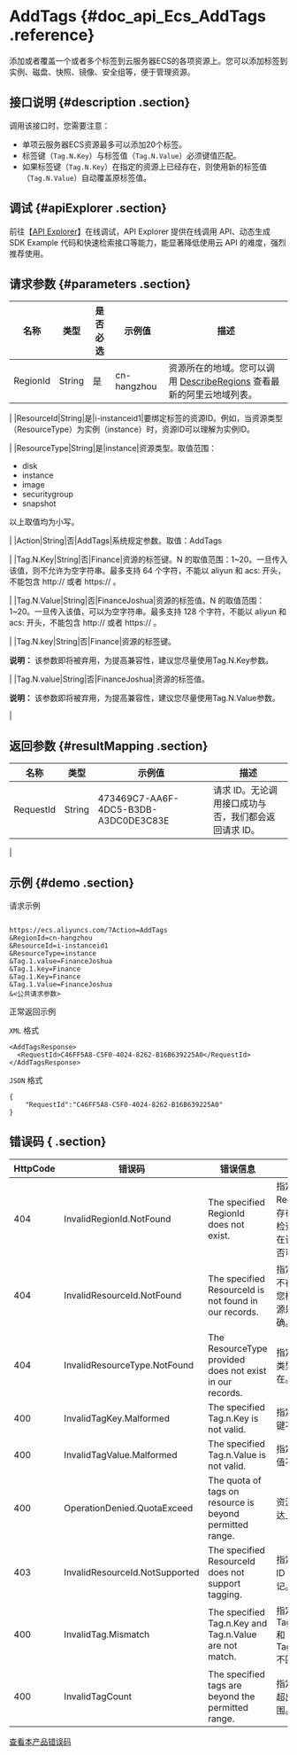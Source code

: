 # AddTags {#doc_api_Ecs_AddTags .reference}

添加或者覆盖一个或者多个标签到云服务器ECS的各项资源上。您可以添加标签到实例、磁盘、快照、镜像、安全组等，便于管理资源。

## 接口说明 {#description .section}

调用该接口时，您需要注意：

-   单项云服务器ECS资源最多可以添加20个标签。
-   标签键（`Tag.N.Key`）与标签值（`Tag.N.Value`）必须键值匹配。
-   如果标签键（`Tag.N.Key`）在指定的资源上已经存在，则使用新的标签值（`Tag.N.Value`）自动覆盖原标签值。

## 调试 {#apiExplorer .section}

前往【[API Explorer](https://api.aliyun.com/#product=Ecs&api=AddTags)】在线调试，API Explorer 提供在线调用 API、动态生成 SDK Example 代码和快速检索接口等能力，能显著降低使用云 API 的难度，强烈推荐使用。

## 请求参数 {#parameters .section}

|名称|类型|是否必选|示例值|描述|
|--|--|----|---|--|
|RegionId|String|是|cn-hangzhou|资源所在的地域。您可以调用 [DescribeRegions](~~25609~~) 查看最新的阿里云地域列表。

 |
|ResourceId|String|是|i-instanceid1|要绑定标签的资源ID。例如，当资源类型（ResourceType）为实例（instance）时，资源ID可以理解为实例ID。

 |
|ResourceType|String|是|instance|资源类型。取值范围：

 -   disk
-   instance
-   image
-   securitygroup
-   snapshot

 以上取值均为小写。

 |
|Action|String|否|AddTags|系统规定参数。取值：AddTags

 |
|Tag.N.Key|String|否|Finance|资源的标签键。N 的取值范围：1~20。一旦传入该值，则不允许为空字符串。最多支持 64 个字符，不能以 aliyun 和 acs: 开头，不能包含 http:// 或者 https:// 。

 |
|Tag.N.Value|String|否|FinanceJoshua|资源的标签值。N 的取值范围：1~20。一旦传入该值，可以为空字符串。最多支持 128 个字符，不能以 aliyun 和 acs: 开头，不能包含 http:// 或者 https:// 。

 |
|Tag.N.key|String|否|Finance|资源的标签键。

 **说明：** 该参数即将被弃用，为提高兼容性，建议您尽量使用Tag.N.Key参数。

 |
|Tag.N.value|String|否|FinanceJoshua|资源的标签值。

 **说明：** 该参数即将被弃用，为提高兼容性，建议您尽量使用Tag.N.Value参数。

 |

## 返回参数 {#resultMapping .section}

|名称|类型|示例值|描述|
|--|--|---|--|
|RequestId|String|473469C7-AA6F-4DC5-B3DB-A3DC0DE3C83E|请求 ID。无论调用接口成功与否，我们都会返回请求 ID。

 |

## 示例 {#demo .section}

请求示例

``` {#request_demo}

https://ecs.aliyuncs.com/?Action=AddTags
&RegionId=cn-hangzhou
&ResourceId=i-instanceid1
&ResourceType=instance
&Tag.1.value=FinanceJoshua
&Tag.1.key=Finance
&Tag.1.Key=Finance
&Tag.1.Value=FinanceJoshua
&<公共请求参数>

```

正常返回示例

`XML` 格式

``` {#xml_return_success_demo}
<AddTagsResponse>
  <RequestId>C46FF5A8-C5F0-4024-8262-B16B639225A0</RequestId>
</AddTagsResponse>

```

`JSON` 格式

``` {#json_return_success_demo}
{
	"RequestId":"C46FF5A8-C5F0-4024-8262-B16B639225A0"
}
```

## 错误码 { .section}

|HttpCode|错误码|错误信息|描述|
|--------|---|----|--|
|404|InvalidRegionId.NotFound|The specified RegionId does not exist.|指定的 RegionId 不存在，请您检查此产品在该地域是否可用。|
|404|InvalidResourceId.NotFound|The specified ResourceId is not found in our records.|指定的资源不存在，请您检查该资源是否正确。|
|404|InvalidResourceType.NotFound|The ResourceType provided does not exist in our records.|指定的资源类型不存在。|
|400|InvalidTagKey.Malformed|The specified Tag.n.Key is not valid.|指定的标签键不合法。|
|400|InvalidTagValue.Malformed|The specified Tag.n.Value is not valid.|指定的标签值不合法。|
|400|OperationDenied.QuotaExceed|The quota of tags on resource is beyond permitted range.|资源标签已达上限。|
|403|InvalidResourceId.NotSupported|The specified ResourceId does not support tagging.|指定的资源 ID 不支持标记。|
|400|InvalidTag.Mismatch|The specified Tag.n.Key and Tag.n.Value are not match.|指定的 Tag.n.Key 和 Tag.n.Value 不匹配。|
|400|InvalidTagCount|The specified tags are beyond the permitted range.|指定的标记超出取值范围。|

[查看本产品错误码](https://error-center.aliyun.com/status/product/Ecs)

